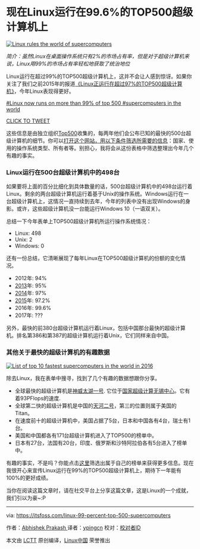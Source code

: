 现在Linux运行在99.6%的TOP500超级计算机上
============================================================

[
 ![Linux rules the world of supercomputers](https://itsfoss.com/wp-content/uploads/2016/11/Linux-King-Supercomputer-world-min.jpg) 
][12]

_简介：虽然Linux在桌面操作系统只有2%的市场占有率，但是对于超级计算机来说，Linux用99%的市场占有率轻松地获取了统治地位_

Linux运行在超过99%的TOP500超级计算机上，这并不会让人感到惊讶。如果你关注了我们之前2015年的报道[《Linux正运行在超过97%的TOP500超级计算机》][13]，今年Linux表现得更好。

[#Linux now runs on more than 99% of top 500 #supercomputers in the world][4]

[CLICK TO TWEET][5]

这些信息是由独立组织[Top500][4]收集的，每两年他们会公布已知的最快的500台超级计算机的细节。你可以[打开这个网站，用以下条件筛选所需要的信息][15]：国家、使用的操作系统类型、所有者等。别担心，我将会从这份表格中筛选整理出今年几个有趣的事实。

### Linux运行在500台超级计算机中的498台

如果要将上面的百分比细化到具体数量的话，500台超级计算机中的498台运行着Linux。剩余的两台超级计算机运行着基于Unix的操作系统。Windows运行在一台超级计算机上，这情况一直持续到去年，今年的列表中没有出现Windows的身影。或许，这些超级计算机没一台能运行Windows 10（一语双关）。

总结一下今年表单上TOP500超级计算机所运行操作系统情况：

*   Linux: 498
*   Unix: 2
*   Windows: 0

还有一份总结，它清晰展现了每年Linux在TOP500超级计算机的份额的变化情况。

*   2012年: 94%
*   [2013][6]年: 95%
*   [2014][7]年: 97%
*   [2015][8]年: 97.2%
*   2016年: 99.6%
*   2017年: ???

另外，最快的前380台超级计算机运行着Linux，包括中国那台最快的超级计算机。排名第386和第387的超级计算机运行着Unix，它们同样来自中国。

### 其他关于最快的超级计算机的有趣数据

[
 ![List of top 10 fastest supercomputers in the world in 2016](https://itsfoss.com/wp-content/uploads/2016/11/fastest-supercomputers.png) 
][16]

除去Linux，我在表单中搜寻，找到了几个有趣的数据想跟你分享。

*   全球最快的超级计算机是[神威太湖一号][9]. 它位于[国家超级计算无锡中心][10]。它有着93PFlops的速度.
*   全球第二快的超级计算机是中国的[天河二号][11]，第三的位置则属于美国的Titan。
*   在速度前十的超级计算机中，美国占据了5台，日本和中国各有4台，瑞士有1台。
*   美国和中国都各有171台超级计算机进入了TOP500的榜单中。
*   日本有27台，法国有20台，印度、俄罗斯和沙特阿拉伯各有5台进入了榜单中。


有趣的事实，不是吗？你能点击[这里][18]筛选出属于自己的榜单来获得更多信息。现在我很开心来宣传Linux运行在99%的TOP500超级计算机上，期待下一年能有100%的更好成绩。

当你在阅读这篇文章时，请在社交平台上分享这篇文章，这是Linux的一个成就，我们引以为豪~:P

--------------------------------------------------------------------------------

via: https://itsfoss.com/linux-99-percent-top-500-supercomputers

作者：[Abhishek Prakash ][a]
译者：[ypingcn](https://github.com/ypingcn)
校对：[校对者ID](https://github.com/校对者ID)

本文由 [LCTT](https://github.com/LCTT/TranslateProject) 原创编译，[Linux中国](https://linux.cn/) 荣誉推出

[a]: https://itsfoss.com/author/abhishek/
[1]: https://twitter.com/share?original_referer=https%3A%2F%2Fitsfoss.com%2F&amp;source=tweetbutton&amp;text=Linux+Now+Runs+On+99.6%25+Of+Top+500+Supercomputers&amp;url=https%3A%2F%2Fitsfoss.com%2Flinux-99-percent-top-500-supercomputers%2F&amp;via=%40itsfoss
[2]: https://www.linkedin.com/cws/share?url=https://itsfoss.com/linux-99-percent-top-500-supercomputers/
[3]: http://pinterest.com/pin/create/button/?url=https://itsfoss.com/linux-99-percent-top-500-supercomputers/&amp;description=Linux+Now+Runs+On+99.6%25+Of+Top+500+Supercomputers&amp;media=https://itsfoss.com/wp-content/uploads/2016/11/Linux-King-Supercomputer-world-min.jpg
[4]: https://twitter.com/share?text=%23Linux+now+runs+on+more+than+99%25+of+top+500+%23supercomputers+in+the+world&amp;via=itsfoss&amp;related=itsfoss&amp;url=https://itsfoss.com/linux-99-percent-top-500-supercomputers/
[5]: https://twitter.com/share?text=%23Linux+now+runs+on+more+than+99%25+of+top+500+%23supercomputers+in+the+world&amp;via=itsfoss&amp;related=itsfoss&amp;url=https://itsfoss.com/linux-99-percent-top-500-supercomputers/
[6]: https://itsfoss.com/95-percent-worlds-top-500-supercomputers-run-linux/
[7]: https://itsfoss.com/97-percent-worlds-top-500-supercomputers-run-linux/
[8]: https://itsfoss.com/linux-runs-97-percent-worlds-top-500-supercomputers/
[9]: https://en.wikipedia.org/wiki/Sunway_TaihuLight
[10]: https://www.top500.org/site/50623
[11]: https://en.wikipedia.org/wiki/Tianhe-2
[12]: https://itsfoss.com/wp-content/uploads/2016/11/Linux-King-Supercomputer-world-min.jpg
[13]: https://itsfoss.com/linux-runs-97-percent-worlds-top-500-supercomputers/
[14]: https://www.top500.org/
[15]: https://www.top500.org/statistics/sublist/
[16]: https://itsfoss.com/wp-content/uploads/2016/11/fastest-supercomputers.png
[17]: https://itsfoss.com/digikam-5-0-released-install-it-in-ubuntu-linux/
[18]: https://www.top500.org/statistics/sublist/
